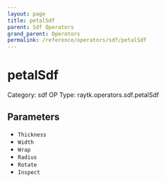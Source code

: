 ```yaml
---
layout: page
title: petalSdf
parent: Sdf Operators
grand_parent: Operators
permalink: /reference/operators/sdf/petalSdf
---
```


# petalSdf

Category: sdf
OP Type: raytk.operators.sdf.petalSdf



## Parameters

* `Thickness`
* `Width`
* `Wrap`
* `Radius`
* `Rotate`
* `Inspect`